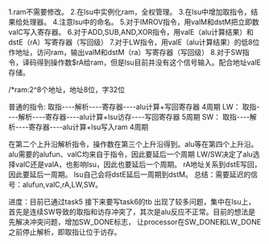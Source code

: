

1.ram不需要修改。
2.在lsu中实例化ram，全权管理。
3.在lsu中增加取指令，结果给处理器。
4.注意lsu中的命名。
5.对于IMROV指令，用valM和dstM把立即数valC写入寄存器。
6.对于ADD,SUB,AND,XOR指令，用valE（alu计算结果）和dstE（rA）写寄存器（写回级）
7.对于LW指令，用valE（alu计算结果）的低8位作地址，访问ram，输出valM和dstM（ra）写寄存器（写回级）
8.对于SW指令，译码得到操作数$rA给ram，但是lsu目前并没有这个信号输入。配合地址valE存储。

/*ram:2^8个地址，地址8位，字32位

普通的指令: 取指----解析----寄存器----alu计算+写回寄存器      4周期
LW：       取指----解析----寄存器----alu计算+lsu访存----写回寄存器   5周期
SW：       取指----解析----寄存器----alu计算+lsu写入ram   4周期

在第二个上升沿解析指令，操作数在第三个上升沿得到。alu等在第四个上升沿。
alu需要的alufun、valC均来自于指令，因此要延后一个周期
LW/SW决定了alu选择valC还是valA，也影响lsu，因此也要延后一个周期。
rA地址关系到dstE写回，因此要延后一周期。
lsu自己会将dstE延后一周期到dstM。
总结：需要延迟的信号：alufun,valC,rA,LW,SW。

进度：目前已通过task5
接下来要写task6的tb
出现了较多问题，集中在lsu上，首先是连续SW导致的取指和访存冲突了，其次是alu反应不正常。目前的想法是先解决冲突问题，增加SW_DONE标志，
让processor在SW_DONE和LW_DONE之前停止解析，即取指让位于访存。
